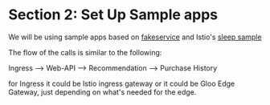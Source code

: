 # Section 2: Set Up Sample apps

We will be using sample apps based on [fakeservice](https://github.com/nicholasjackson/fake-service) and Istio's [sleep sample](https://github.com/istio/istio/tree/master/samples/sleep)

The flow of the calls is similar to the following:

Ingress --&gt; Web-API --&gt; Recommendation --&gt; Purchase History

for Ingress it could be Istio ingress gateway or it could be Gloo Edge Gateway, just depending on what's needed for the edge.

